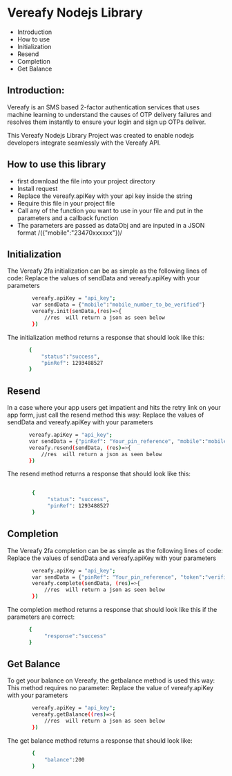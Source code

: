 # Vereafy Nodejs Library

- Introduction
- How to use
- Initialization
- Resend
- Completion
- Get Balance

## Introduction:

Vereafy is an SMS based 2-factor authentication services that uses machine learning to understand the causes of OTP delivery failures and resolves them instantly to ensure your login and sign up OTPs deliver.

This Vereafy Nodejs Library Project was created to enable nodejs developers integrate seamlessly with the Vereafy API.

## How to use this library
 * first download the file into your project directory
 * Install request
 * Replace the vereafy.apiKey with your api key inside the string
 * Require this file in your project file
 * Call any of the function you want to use in your file and put in the parameters and a callback function
 * The parameters are passed as dataObj and are inputed in a JSON format /({"mobile":"23470xxxxxx"})/
 
## Initialization
The Vereafy 2fa initialization can be as simple as the following lines of code: Replace the values of sendData and vereafy.apiKey with your parameters
```sh    
        vereafy.apiKey = "api_key";
        var sendData = {"mobile":"mobile_number_to_be_verified"}
        vereafy.init(senData,(res)=>{
            //res  will return a json as seen below
        })
```
The initialization method returns a response that should look like this:
 ```sh
        {
            "status":"success",
            "pinRef": 1293488527
        }
```

## Resend
In a case where your app users get impatient and hits the retry link on your app form, just call the resend method this way: Replace the values of sendData and vereafy.apiKey with your parameters
 ```sh
        vereafy.apiKey = "api_key";
        var sendData = {"pinRef": "Your_pin_reference", "mobile":"mobile_number_to_be_verified"}
        vereafy.resend(sendData, (res)=>{
            //res  will return a json as seen below
        })
```
The resend method returns a response that should look like this:
```sh
        
        {
             "status": "success",
             "pinRef": 1293488527
        }
```
## Completion
The Vereafy 2fa completion can be as simple as the following lines of code: Replace the values of sendData and vereafy.apiKey with your parameters
```sh
        vereafy.apiKey = "api_key";
        var sendData = {"pinRef": "Your_pin_reference", "token":"verification_code"}
        vereafy.complete(sendData, (res)=>{
            //res  will return a json as seen below
        })
```

The completion method returns a response that should look like this if the parameters are correct:
```sh
       {
            "response":"success"
       }
```
##  Get Balance
To get your balance on Vereafy, the getbalance method is used this way:
This method requires no parameter: Replace the value of vereafy.apiKey with your parameters
```sh
        vereafy.apiKey = "api_key";
        vereafy.getBalance((res)=>{
            //res  will return a json as seen below
        })
```
The get balance method returns a response that should look like:
```sh
        {
            "balance":200
        }
```
